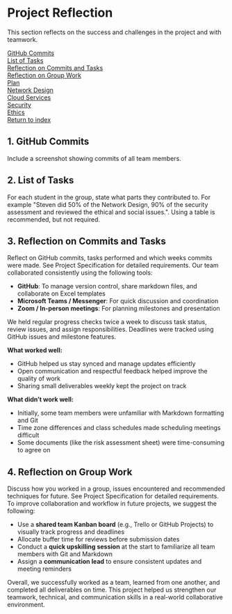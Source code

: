 # Project Reflection
This section reflects on the success and challenges in the project and with teamwork.

[GitHub Commits](#github-commits)  
[List of Tasks](#list-of-tasks)  
[Reflection on Commits and Tasks](#reflection-on-commits-and-tasks)  
[Reflection on Group Work](#reflection-on-group-work)  
[Plan](./plan.md)  
[Network Design](./network.md)  
[Cloud Services](./cloud.md)  
[Security](./security.md)  
[Ethics](./ethics.md)  
[Return to index](./README.md)

## 1. GitHub Commits
Include a screenshot showing commits of all team members.

## 2. List of Tasks
For each student in the group, state what parts they contributed to. For example "Steven did 50% of the Network Design, 90% of the security assessment and reviewed the ethical and social issues.". Using a table is recommended, but not required.

## 3. Reflection on Commits and Tasks
Reflect on GitHub commits, tasks performed and which weeks commits were made. See Project Specification for detailed requirements. 
Our team collaborated consistently using the following tools:
- **GitHub**: To manage version control, share markdown files, and collaborate on Excel templates
- **Microsoft Teams / Messenger**: For quick discussion and coordination
- **Zoom / In-person meetings**: For planning milestones and presentation

We held regular progress checks twice a week to discuss task status, review issues, and assign responsibilities. Deadlines were tracked using GitHub issues and milestone features.

**What worked well:**
- GitHub helped us stay synced and manage updates efficiently
- Open communication and respectful feedback helped improve the quality of work
- Sharing small deliverables weekly kept the project on track

**What didn’t work well:**
- Initially, some team members were unfamiliar with Markdown formatting and Git
- Time zone differences and class schedules made scheduling meetings difficult
- Some documents (like the risk assessment sheet) were time-consuming to agree on


## 4. Reflection on Group Work
Discuss how you worked in a group, issues encountered and recommended techniques for future. See Project Specification for detailed requirements.
To improve collaboration and workflow in future projects, we suggest the following:

- Use a **shared team Kanban board** (e.g., Trello or GitHub Projects) to visually track progress and deadlines
- Allocate buffer time for reviews before submission dates
- Conduct a **quick upskilling session** at the start to familiarize all team members with Git and Markdown
- Assign a **communication lead** to ensure consistent updates and meeting reminders

Overall, we successfully worked as a team, learned from one another, and completed all deliverables on time. This project helped us strengthen our teamwork, technical, and communication skills in a real-world collaborative environment.

